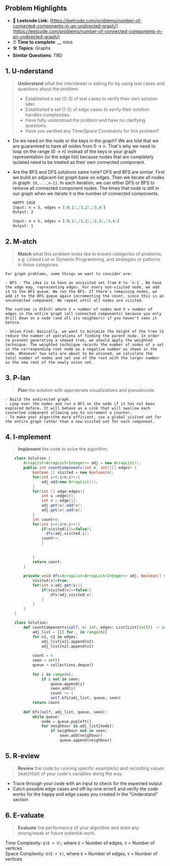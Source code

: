 ## Problem Highlights

* 🔗 **Leetcode Link:** [https://leetcode.com/problems/number-of-connected-components-in-an-undirected-graph/](https://leetcode.com/problems/number-of-connected-components-in-an-undirected-graph/)
* ⏰ **Time to complete**: __ mins
* 🛠️ **Topics**: Graphs
* **Similar Questions**: TBD

## 1. **U-nderstand**

> **Understand** what the interviewer is asking for by using test cases and questions about the problem.
> 
> - Established a set (2-3) of test cases to verify their own solution later.
> - Established a set (1-2) of edge cases to verify their solution handles complexities.
> - Have fully understood the problem and have no clarifying questions.
> - Have you verified any Time/Space Constraints for this problem?

- Do we need on the node or the keys in the graph?
We are told that we are guaranteed to have all nodes from 0 -> n. That's why we need to loop on the range (0 -> n) instead of the keys in your graph representation (or the edge list) because nodes that are completely isolated need to be treated as their own connected component.
    
- Are the BFS and DFS solutions same here?
DFS and BFS are similar. First we build an adjacent-list graph base on edges. Then we iterate all nodes in graph: `{0,...,n-1}`. In each iteration, we can either DFS or BFS to remove all connected component nodes. The times that node is still in our graph when we iterate it is the number of connected components.
    
    ```markdown
    HAPPY CASE
    Input: n = 5, edges = [[0,1],[1,2],[3,4]]
    Output: 2
    
    Input: n = 5, edges = [[0,1],[1,2],[2,3],[3,4]]
    Output: 1
    ```
    
## 2. M-atch
    
> **Match** what this problem looks like to known categories of problems, e.g. Linked List or Dynamic Programming, and strategies or patterns in those categories.

    For graph problems, some things we want to consider are:
    
    - BFS - The idea is to have an unvisited set from 0 to `n-1`. We have the edge map, representing edges. For every non-visited node, we add it to the BFS queue. We run the BFS. If there's remaining nodes, we add it to the BFS queue again incrementing the count, since this is an unconnected component. We repeat until all nodes are visited.
    
    The runtime is O(E+V) where V = number of nodes and V = number of edges in the entire graph (all connected components) because you only drill down on a node (and all its neighbors) if you haven't seen it before.
    
    - Union Find: Basically, we want to minimize the height of the tree to reduce the number of operations of finding the parent node. In order to prevent generating a skewed tree, we should apply the weighted technique. The weighted technique records the number of nodes of a set in the corresponding root node as a negative number as shown in the code. Whenever two sets are about to be unioned, we calculate the total number of nodes and set one of the root with the larger number as the new root of the newly union set.

## 3. P-lan
    
> **Plan** the solution with appropriate visualizations and pseudocode.
    
    - Build the undirected graph.
    - Loop over the nodes and run a BFS on the node if it has not been explored before. It will behave as a sink that will swallow each connected component allowing you to increment a counter.
    - To make your algorithm more efficient, use a global visited set for the entire graph rather than a new visited set for each component.

## 4. I-mplement

> **Implement** the code to solve the algorithm.
    
```java
    class Solution {
        ArrayList<ArrayList<Integer>> adj = new ArrayList();
        public int countComponents(int n, int[][] edges) {
            boolean [] visited = new boolean[n];
            for(int i=0;i<n;i++){
                adj.add(new ArrayList());
            }
            for(int [] edge:edges){
                int u =edge[0];
                int v = edge[1];
                adj.get(u).add(v);
                adj.get(v).add(u);
            }
            int count=0;
            for(int i=0;i<n;i++){
                if(visited[i]==false){
                  dfs(adj,visited,i);
                count++;
                }
               
                
            }
            return count;
        }
        
        private void dfs(ArrayList<ArrayList<Integer>> adj, boolean[] visited,int s){
            visited[s]=true;
            for(int v:adj.get(s)){
                if(visited[v]==false){
                    dfs(adj,visited,v);
                }
            }
        }
    }
```
    
```python
    class Solution:
        def countComponents(self, n: int, edges: List[List[int]]) -> int:
            adj_list = [[] for _ in range(n)]
            for n1, n2 in edges:
                adj_list[n1].append(n2)
                adj_list[n2].append(n1)
    
            count = 0
            seen = set()
            queue = collections.deque()
            
            for i in range(n):
                if i not in seen:
                    queue.append(i)
                    seen.add(i)
                    count += 1
                    self.bfs(adj_list, queue, seen)
            return count
    
        def bfs(self, adj_list, queue, seen):
            while queue:
                node = queue.popleft()
                for neighbour in adj_list[node]:
                    if neighbour not in seen:
                        seen.add(neighbour)
                        queue.append(neighbour)
```
    
## 5. R-eview
    
> **Review** the code by running specific example(s) and recording values (watchlist) of your code's variables along the way.

- Trace through your code with an input to check for the expected output
- Catch possible edge cases and off-by-one errorS and verify the code works for the happy and edge cases you created in the “Understand” section

    
## 6. E-valuate

> **Evaluate** the performance of your algorithm and state any strong/weak or future potential work.

Time Complexity: `O(E + V)`, where `E` = Number of edges, `V` = Number of vertices
<br>
Space Complexity: `O(E + V)`, where `E` = Number of edges, `V` = Number of vertices